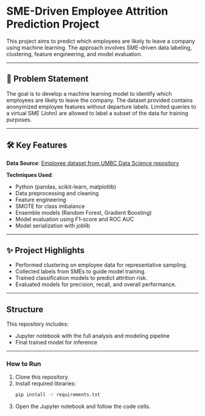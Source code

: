 # SME-Driven Employee Attrition Prediction Project

This project aims to predict which employees are likely to leave a company using machine learning. The approach involves SME-driven data labeling, clustering, feature engineering, and model evaluation.

---

## 📌 Problem Statement
The goal is to develop a machine learning model to identify which employees are likely to leave the company. The dataset provided contains anonymized employee features without departure labels. Limited queries to a virtual SME (John) are allowed to label a subset of the data for training purposes.

---

## 🛠 Key Features
**Data Source**: [Employee dataset from UMBC Data Science repository](https://raw.githubusercontent.com/msaricaumbc/DS_data/master/ds602/final/employee_departure_dataset_X.csv)

**Techniques Used**:
- Python (pandas, scikit-learn, matplotlib)
- Data preprocessing and cleaning
- Feature engineering
- SMOTE for class imbalance
- Ensemble models (Random Forest, Gradient Boosting)
- Model evaluation using F1-score and ROC AUC
- Model serialization with joblib

---

## ✨ Project Highlights
- Performed clustering on employee data for representative sampling.
- Collected labels from SMEs to guide model training.
- Trained classification models to predict attrition risk.
- Evaluated models for precision, recall, and overall performance.

---

## Structure
This repository includes:
- Jupyter notebook with the full analysis and modeling pipeline
- Final trained model for inference

---

### How to Run
1. Clone this repository.
2. Install required libraries:
   ```bash
   pip install -r requirements.txt
   ```
3. Open the Jupyter notebook and follow the code cells.

